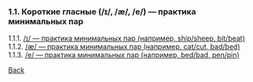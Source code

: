 ### 1.1. Короткие гласные (/ɪ/, /æ/, /e/) — практика минимальных пар
1.1.1. [/ɪ/ — практика минимальных пар (например, ship/sheep, bit/beat)](1.1/1.1.1.md)
1.1.2. [/æ/ — практика минимальных пар (например, cat/cut, bad/bed)](1.1/1.1.2.md)
1.1.3. [/e/ — практика минимальных пар (например, bed/bad, pen/pin)](1.1/1.1.3.md)

[Back](../README.md)
